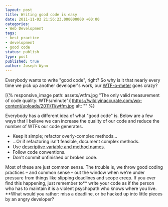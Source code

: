 ```yaml
---
layout: post
title: Writing good code is easy
date: 2011-11-02 21:56:23.000000000 +00:00
categories:
- Web Development
tags:
- best practice
- development
- good code
status: publish
type: post
published: true
author: Joseph Wynn
---
```


Everybody wants to write "good code", right? So why is it that nearly every time we pick up another developer's work, our [WTF-o-meter](http://www.osnews.com/story/19266/WTFs_m) goes crazy?

[{% responsive_image path: assets/wtfm.jpg "The only valid measurement of code quality: WTFs/minute")](https://wildlyinaccurate.com/wp-content/uploads/2011/11/wtfm.jpg alt: "" %}

Everybody has a different idea of what "good code" is. Below are a few ways that I believe we can increase the quality of our code and reduce the number of WTFs our code generates.

*   Keep it simple; refactor overly-complex methods...
*   ...Or if refactoring isn't feasible, document complex methods.
*   Use [descriptive variable and method names](http://xunitpatterns.com/Intent%20Revealing%20Name.html).
*   Follow code conventions.
*   Don't commit unfinished or broken code.

Most of these are just common sense. The trouble is, we throw good coding practices – and common sense – out the window when we're under pressure from things like slipping deadlines and scope creep. If you ever find this happening, just remember to** write your code as if the person who has to maintain it is a violent psychopath who knows where you live. **What would you rather: miss a deadline, or be hacked up into little pieces by an angry developer?
